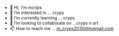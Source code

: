- 👋 Hi, I’m mcrips
- 👀 I’m interested in ... cryps
- 🌱 I’m currently learning ... cryps
- 💞️ I’m looking to collaborate on ...cryps n art
- 📫 How to reach me ... m_cryps2030@hotmail.com

<!---
mcrips/mcrips is a ✨ special ✨ repository because its `README.md` (this file) appears on your GitHub profile.
You can click the Preview link to take a look at your changes.
--->
